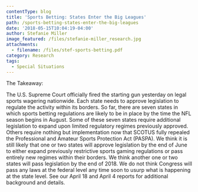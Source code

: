 ```yaml
---
contentType: blog
title: 'Sports Betting: States Enter the Big Leagues'
path: /sports-betting-states-enter-the-big-leagues
date: '2018-05-15T10:04:19-04:00'
author: Stefanie Miller
image_featured: /files/stefanie-miller_research.jpg
attachments:
  - filename: /files/stef-sports-betting.pdf
category: Research
tags:
  - Special Situations
---
```

The Takeaway: 

The U.S. Supreme Court officially fired the starting gun yesterday on legal sports wagering nationwide. Each state needs to approve legislation to regulate the activity within its borders. So far, there are seven states in which sports betting regulations are likely to be in place by the time the NFL season begins in August. Some of these seven states require additional legislation to expand upon limited regulatory regimes previously approved. Others require nothing but implementation now that SCOTUS fully repealed the Professional and Amateur Sports Protection Act (PASPA). We think it is still likely that one or two states will approve legislation by the end of June to either expand previously restrictive sports gaming regulations or pass entirely new regimes within their borders. We think another one or two states will pass legislation by the end of 2018. We do not think Congress will pass any laws at the federal level any time soon to usurp what is happening at the state level. See our April 18 and April 4 reports for additional background and details.
